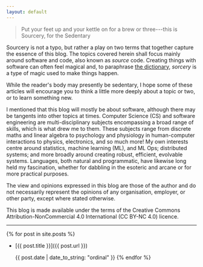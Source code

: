 ```yaml
---
layout: default
---
```


> Put your feet up and your kettle on for a brew or three---this is Sourcery, for the Sedentary

Sourcery is not a typo, but rather a play on two terms that together capture the essence of this blog.
The topics covered herein shall focus mainly around software and code, also known as _source_ code.
Creating things with software can often feel magical and, to paraphrase [the dictionary](https://dictionary.cambridge.org/dictionary/english/sorcery), _sorcery_ is a type of magic used to make things happen.

While the reader's body may presently be sedentary, I hope some of these articles will encourage you to think a little more deeply about a topic or two, or to learn something new.

I mentioned that this blog will mostly be about software, although there may be tangents into other topics at times.
Computer Science (CS) and software engineering are multi-disciplinary subjects encompassing a broad range of skills, which is what drew me to them.
These subjects range from discrete maths and linear algebra to psychology and physiology in human-computer interactions to physics, electronics, and so much more!
My own interests centre around statistics, machine learning (ML), and ML Ops; distributed systems; and more broadly around creating robust, efficient, evolvable systems.
Languages, both natural and programmatic, have likewise long held my fascination, whether for dabbling in the esoteric and arcane or for more practical purposes.

The view and opinions expressed in this blog are those of the author and do not necessarily represent the opinions of any organisation, employer, or other party, except where stated otherwise.

This blog is made available under the terms of the Creative Commons Attribution-NonCommercial 4.0 International (CC BY-NC 4.0) licence.

---

{% for post in site.posts %}
* [{{ post.title }}]({{ post.url }})

  {{ post.date | date_to_string: "ordinal" }}
{% endfor %}
